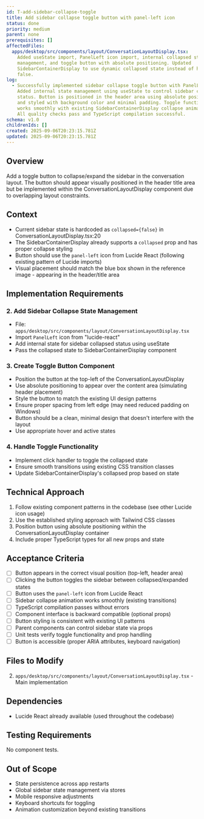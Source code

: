 ```yaml
---
id: T-add-sidebar-collapse-toggle
title: Add sidebar collapse toggle button with panel-left icon
status: done
priority: medium
parent: none
prerequisites: []
affectedFiles:
  apps/desktop/src/components/layout/ConversationLayoutDisplay.tsx:
    Added useState import, PanelLeft icon import, internal collapsed state
    management, and toggle button with absolute positioning. Updated
    SidebarContainerDisplay to use dynamic collapsed state instead of hardcoded
    false.
log:
  - Successfully implemented sidebar collapse toggle button with PanelLeft icon.
    Added internal state management using useState to control sidebar collapsed
    status. Button is positioned in the header area using absolute positioning
    and styled with background color and minimal padding. Toggle functionality
    works smoothly with existing SidebarContainerDisplay collapse animations.
    All quality checks pass and TypeScript compilation successful.
schema: v1.0
childrenIds: []
created: 2025-09-06T20:23:15.781Z
updated: 2025-09-06T20:23:15.781Z
---
```


## Overview

Add a toggle button to collapse/expand the sidebar in the conversation layout. The button should appear visually positioned in the header title area but be implemented within the ConversationLayoutDisplay component due to overlapping layout constraints.

## Context

- Current sidebar state is hardcoded as `collapsed={false}` in ConversationLayoutDisplay.tsx:20
- The SidebarContainerDisplay already supports a `collapsed` prop and has proper collapse styling
- Button should use the `panel-left` icon from Lucide React (following existing pattern of Lucide imports)
- Visual placement should match the blue box shown in the reference image - appearing in the header/title area

## Implementation Requirements

### 2. Add Sidebar Collapse State Management

- File: `apps/desktop/src/components/layout/ConversationLayoutDisplay.tsx`
- Import `PanelLeft` icon from "lucide-react"
- Add internal state for sidebar collapsed status using useState
- Pass the collapsed state to SidebarContainerDisplay component

### 3. Create Toggle Button Component

- Position the button at the top-left of the ConversationLayoutDisplay
- Use absolute positioning to appear over the content area (simulating header placement)
- Style the button to match the existing UI design patterns
- Ensure proper spacing from left edge (may need reduced padding on Windows)
- Button should be a clean, minimal design that doesn't interfere with the layout
- Use appropriate hover and active states

### 4. Handle Toggle Functionality

- Implement click handler to toggle the collapsed state
- Ensure smooth transitions using existing CSS transition classes
- Update SidebarContainerDisplay's collapsed prop based on state

## Technical Approach

1. Follow existing component patterns in the codebase (see other Lucide icon usage)
2. Use the established styling approach with Tailwind CSS classes
3. Position button using absolute positioning within the ConversationLayoutDisplay container
4. Include proper TypeScript types for all new props and state

## Acceptance Criteria

- [ ] Button appears in the correct visual position (top-left, header area)
- [ ] Clicking the button toggles the sidebar between collapsed/expanded states
- [ ] Button uses the `panel-left` icon from Lucide React
- [ ] Sidebar collapse animation works smoothly (existing transitions)
- [ ] TypeScript compilation passes without errors
- [ ] Component interface is backward compatible (optional props)
- [ ] Button styling is consistent with existing UI patterns
- [ ] Parent components can control sidebar state via props
- [ ] Unit tests verify toggle functionality and prop handling
- [ ] Button is accessible (proper ARIA attributes, keyboard navigation)

## Files to Modify

2. `apps/desktop/src/components/layout/ConversationLayoutDisplay.tsx` - Main implementation

## Dependencies

- Lucide React already available (used throughout the codebase)

## Testing Requirements

No component tests.

## Out of Scope

- State persistence across app restarts
- Global sidebar state management via stores
- Mobile responsive adjustments
- Keyboard shortcuts for toggling
- Animation customization beyond existing transitions
